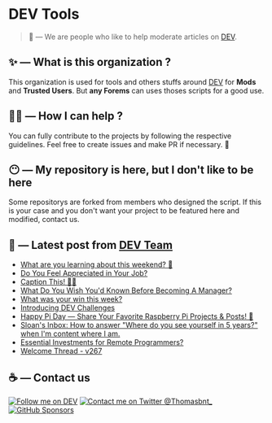# DEV Tools

> 🔧 — We are people who like to help moderate articles on [DEV](https://dev.to).

## ✨ — What is this organization ?

This organization is used for tools and others stuffs around [DEV](https://dev.to) for **Mods** and **Trusted Users**. But __any Forems__ can uses thoses scripts for a good use.


## 💪🏼 — How I can help ?

You can fully contribute to the projects by following the respective guidelines. Feel free to create issues and make PR if necessary. 🎉

## 😶 — My repository is here, but I don't like to be here

Some repositorys are forked from members who designed the script. If this is your case and you don't want your project to be featured here and modified, contact us.

## 📝 — Latest post from [DEV Team](https://dev.to/devteam)

<!-- BLOG-POST-LIST:START -->
- [What are you learning about this weekend? 🧠](https://dev.to/devteam/what-are-you-learning-about-this-weekend-355j)
- [Do You Feel Appreciated in Your Job?](https://dev.to/devteam/do-you-feel-appreciated-in-your-job-3g7d)
- [Caption This! 🤔💭](https://dev.to/devteam/caption-this-5h2g)
- [What Do You Wish You&#39;d Known Before Becoming A Manager?](https://dev.to/devteam/what-do-you-wish-youd-known-before-becoming-a-manager-2146)
- [What was your win this week?](https://dev.to/devteam/what-was-your-win-this-week-4pe5)
- [Introducing DEV Challenges](https://dev.to/devteam/introducing-dev-challenges-1mk9)
- [Happy Pi Day — Share Your Favorite Raspberry Pi Projects &amp; Posts! 🥧](https://dev.to/devteam/happy-pi-day-share-your-favorite-raspberry-pi-projects-posts-2dgc)
- [Sloan&#39;s Inbox: How to answer &quot;Where do you see yourself in 5 years?&quot; when I&#39;m content where I am.](https://dev.to/devteam/sloans-inbox-how-to-answer-where-do-you-see-yourself-in-5-years-when-im-content-where-i-am-jbm)
- [Essential Investments for Remote Programmers?](https://dev.to/devteam/essential-investments-for-remote-programmers-4807)
- [Welcome Thread - v267](https://dev.to/devteam/welcome-thread-v267-4na2)
<!-- BLOG-POST-LIST:END -->


## ☕ — Contact us

[![Follow me on DEV](https://img.shields.io/badge/dev.to-%2308090A.svg?&style=for-the-badge&logo=dev.to&logoColor=white&alt=devto)](https://dev.to/thomasbnt)
[![Contact me on Twitter @Thomasbnt_](https://img.shields.io/badge/Contact%20me%20on%20Twitter-%231DA1F2.svg?&style=for-the-badge&logo=twitter&logoColor=white&alt=twitter)](https://twitter.com/messages/1142357270-1142357270?text=Hello,%20I%20contact%20you%20from%20devtotools%20&recipient_id=1142357270) [![GitHub Sponsors](https://img.shields.io/badge/Sponsor%20me-%23EA54AE.svg?&style=for-the-badge&logo=github-sponsors&logoColor=white)](https://github.com/sponsors/thomasbnt)


